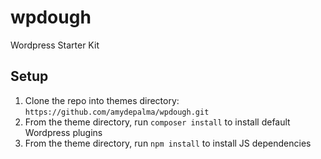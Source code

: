 # wpdough
 Wordpress Starter Kit

## Setup

1. Clone the repo into themes directory:
`https://github.com/amydepalma/wpdough.git`
2. From the theme directory, run `composer install` to install default Wordpress plugins
3. From the theme directory, run `npm install` to install JS dependencies